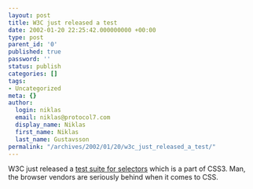 ```yaml
---
layout: post
title: W3C just released a test
date: 2002-01-20 22:25:42.000000000 +00:00
type: post
parent_id: '0'
published: true
password: ''
status: publish
categories: []
tags:
- Uncategorized
meta: {}
author:
  login: niklas
  email: niklas@protocol7.com
  display_name: Niklas
  first_name: Niklas
  last_name: Gustavsson
permalink: "/archives/2002/01/20/w3c_just_released_a_test/"
---
```

W3C just released a [test suite for selectors](http://www.w3.org/Style/CSS/Test/CSS3/Selectors/test-20020115/dist/) which is a part of CSS3. Man, the browser vendors are seriously behind when it comes to CSS.

